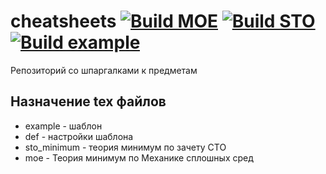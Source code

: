 # cheatsheets [![Build MOE](https://github.com/rf-slf-4x1/cheatsheets/actions/workflows/moe.yml/badge.svg)](https://github.com/rf-slf-4x1/cheatsheets/actions/workflows/moe.yml) [![Build STO](https://github.com/rf-slf-4x1/cheatsheets/actions/workflows/sto_minimum.yml/badge.svg)](https://github.com/rf-slf-4x1/cheatsheets/actions/workflows/sto_minimum.yml) [![Build example](https://github.com/rf-slf-4x1/cheatsheets/actions/workflows/example.yml/badge.svg)](https://github.com/rf-slf-4x1/cheatsheets/actions/workflows/example.yml)
Репозиторий со шпаргалками к предметам

## Назначение tex файлов
* example - шаблон
* def - настройки шаблона
* sto_minimum - теория минимум по зачету СТО
* moe - Теория минимум по Механике сплошных сред
